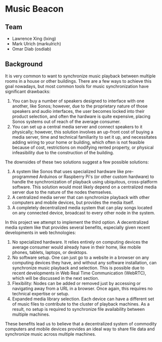 # Music Beacon

## Team

* Lawrence Xing (lxing)
* Mark Ulrich (markulrich)
* Omar Diab (osdiab)

## Background

It is very common to want to synchronize music playback between multiple rooms in a house or
other buildings. There are a few ways to achieve this goal nowadays, but most common tools for
music synchronization have significant drawbacks:

1. You can buy a number of speakers designed to interface with one another, like Sonos; however,
due to the proprietary nature of those speakers and audio interfaces, the user becomes locked
into their product selection, and often the hardware is quite expensive, placing Sonos systems out
of reach of the average consumer.
2. You can set up a central media server and connect speakers to it physically; however, this
solution involves an up-front cost of buying a media server, time and technical familiarity to set
it up, and necessitates adding wiring to your home or building, which often is not feasible because
of cost, restrictions on modifying rented property, or physical infeasibility due to the
construction of the building.

The downsides of these two solutions suggest a few possible solutions:

1. A system like Sonos that uses specialized hardware like pre-programmed Arduinos or Raspberry
Pi's (or other custom hardware) to handle the synchronization of playback using ubiquitous,
cross-platform software. This solution would most likely depend on a centralized media server
due to the nature of the nodes themselves.
2. A centralized media server that can synchronize playback with other computers and mobile
devices, but provides the media itself.
3. A completely decentralized media system that can play songs located on any connected device,
broadcast to every other node in the system.

In this project we attempt to implement the third option. A decentralized media system like that
provides several benefits, especially given recent developments in web technologies:

1. No specialized hardware. It relies entirely on computing devices the average consumer would
already have in their home, like mobile phones, tablets, laptops, or desktops.
2. No software setup. One can just go to a website in a browser on any computing devices they have,
and without any software installation, can synchronize music playback and selection. This is
possible due to recent developments in Web Real Time Communication (WebRTC), which will be
discussed in the next section.
3. Flexibility: Nodes can be added or removed just by accessing or navigating away from a URL in a
browser. Once again, this requires no technical expertise or setup.
4. Expanded media library selection. Each device can have a different set of music files to
contribute to the cluster of playback machines. As a result, no setup is required to synchronize
file availability between multiple machines.

These benefits lead us to believe that a decentralized system of commodity computers and mobile
devices provides an ideal way to share file data and synchronize music across multiple machines.
